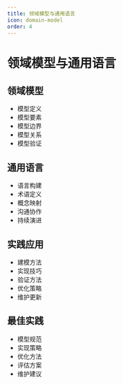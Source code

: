 ```yaml
---
title: 领域模型与通用语言
icon: domain-model
order: 4
---
```


# 领域模型与通用语言

## 领域模型
- 模型定义
- 模型要素
- 模型边界
- 模型关系
- 模型验证

## 通用语言
- 语言构建
- 术语定义
- 概念映射
- 沟通协作
- 持续演进

## 实践应用
- 建模方法
- 实现技巧
- 验证方法
- 优化策略
- 维护更新

## 最佳实践
- 模型规范
- 实现策略
- 优化方法
- 评估方案
- 维护建议
